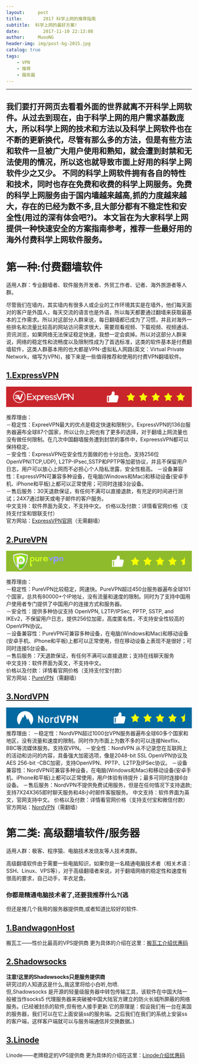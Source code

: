 ```yaml
---
layout:     post
title:        2017 科学上网的推荐指南
subtitle:  科学上网的最好方案!
date:         2017-11-10 22:13:08
author:     MuooNG
header-img: img/post-bg-2015.jpg
catalog: true
tags:
    - VPN
    - 推荐
    - 服务器
---
```


----------
我们要打开网页去看看外面的世界就离不开科学上网软件。从过去到现在，由于科学上网的用户需求基数庞大，所以科学上网的技术和方法以及科学上网软件也在不断的更新换代，尽管有那么多的方法，但是有些方法和软件一旦被广大用户使用和熟知，就会遭到封禁和无法使用的情况，所以这也就导致市面上好用的科学上网软件少之又少。
不同的科学上网软件拥有各自的特性和技术，同时也存在免费和收费的科学上网服务。免费的科学上网服务由于国内墙越来越高,抓的力度越来越大，存在的已经为数不多,且大部分都有不稳定性和安全性(用过的深有体会吧?)。
本文旨在为大家科学上网提供一种快速安全的方案指南参考，推荐一些最好用的海外付费科学上网软件服务。
----------
# 第一种:付费翻墙软件
适用人群：专业翻墙者、软件服务开发者、外贸工作者、记者、海外旅游者等人群。

   尽管我们在墙内，其实墙内有很多人或企业的工作环境其实是在墙外，他们每天面对的客户是外国人，每天交流的语言也是外语，所以每天都要通过翻墙来获取最基本的工作需求。所以对这部分人群来说，每日翻墙都已成为了习惯，并且对海外一些排名和流量比较高的网站访问需求很大，需要观看视频、下载视频、视频通话、资讯浏览，如果网络无法保证稳定快速，我想一定会疯掉。所以对这部分人群来说，网络的稳定性和流畅度以及限制性成为了首选标准，这类的软件基本是付费翻墙软件，这类人群基本用的也大都是VPN-虚拟私人网路(英文：Virtual Private Network，缩写为VPN)，接下来是一些值得推荐和使用的付费VPN翻墙软件。

## [1.ExpressVPN](https://www.expressvpn.com/)
![expressvpn_review.jpg](img/it-img/expressvpn_review.jpg)

  推荐理由：  
  －稳定性：ExpreeVPN最大的优点是稳定快速和限制少。ExpressVPN的136台服务器遍布全球87个国家，所以让你上网也有了更多的选择，对于翻墙上网流量也没有做任何限制。在几次中国翻墙服务遭到封禁的事件中，ExpreessVPN都可以保持稳定。  
  －安全性：ExpressVPN在安全性方面做的也十分出色，支持256位OpenVPN(TCP,UDP), L2TP-IPsec,SSTP和PPTP等加密协议，并且不保留用户日志，用户可以放心上网而不必担心个人隐私泄露，安全性极高。
  －设备兼容性：ExpressVPN可兼容多种设备，在电脑(Windows和Mac)和移动设备(安卓手机、iPhone和平板)上都可以正常使用；可同时连接3台设备。   
  －售后服务：30天退款保证，有任何不满可以直接退款，有充足的时间进行测试；24X7通过聊天或电子邮件的客户服务。  
  中文支持：软件界面为英文，不支持中文。
  价格以及付款：详情看官网价格（支持支付宝和银联支付）  
  官方网站：[ExpressVPN官网](https://www.expressvpn.com/)（无需翻墙）


## [2.PureVPN](https://www.purevpn.com/order-now.php)
![purevpn_review.jpg](img/it-img/purevpn_review.jpg)

  推荐理由：   
  －稳定性：PureVPN比较稳定，网速快。PureVPN超过450台服务器遍布全球101个国家，总共有80000+个IP地址，没有流量和速度的限制。同时为了支持中国用户使用者专门提供了中国用户的连接方式和服务器。    
  －安全性：提供多种协议支持 OpenVPN, L2TP/IPSec, PPTP, SSTP, and IKEv2，不保留用户日志，提供256位加密，高度匿名性，不支持安全性较高的OpenVPN协议。   
  －设备兼容性：PureVPN可兼容多种设备，在电脑(Windows和Mac)和移动设备(安卓手机、iPhone和平板)上都可以正常使用，但在移动设备上表现不是很好；可同时连接5台设备。    
  －售后服务：7天退款保证，有任何不满可以直接退款；支持在线聊天服务   
  中文支持：软件界面为英文，不支持中文。   
  价格以及付款：详情看官网价格（支持支付宝付款）   
  官方网站：[PureVPN](还没上图片所以目前没有链接)（需翻墙）


## [3.NordVPN](https://nordvpn.com/zh/)  
![nordvpn_review.jpg](img/it-img/nordvpn_review.jpg)
推荐理由：
－稳定性：NordVPN超过1000台VPN服务器遍布全球60多个国家和地区，没有流量和速度的限制。同时作为市面上为数不多的可以连接Nexflix、BBC等流媒体服务。支持双VPN。
－安全性：NordVPN 从不记录您在互联网上的活动和访问的内容，具备强大加密选项，像是2048-bit SSL OpenVPN协议及AES 256-bit -CBC加密，支持OpenVPN、PPTP、L2TP及IPSec协议。
－设备兼容性：NordVPN可兼容多种设备，在电脑(Windows和Mac)和移动设备(安卓手机、iPhone和平板)上都可以正常使用，用户体验有待提升；最多可同时连接6台设备。
－售后服务：NordVPN不提供免费试用服务，但是在任何情况下支持退款;支持7X24X365即时聊天服务和48小时邮件客服服务。
中文支持：软件界面为英文，官网支持中文。
价格以及付款：详情看官网价格（支持支付宝和微信付款）
官方网站：[NordVPN](https://nordvpn.com/zh/)（需翻墙）


# 第二类: 高级翻墙软件/服务器
适用人群：极客、程序猿、电脑技术发烧友等人技术类群。

  高级翻墙软件由于需要一些电脑知识，如果你是一名精通电脑技术者（相关术语：SSH、Linux、VPS等），对于高级翻墙者来说，对于翻墙网络的稳定性和速度有很高的要求，自己动手，丰衣足食。

### 你都是精通电脑技术者了,还要我推荐什么?(逃
  但还是推几个我用的服务器提供商,或者知道比较好的软件.

  ## [1.BandwagonHost](https://bandwagonhost.com/aff.php?aff=15460)  
  搬瓦工——性价比最高的VPS提供商
  更为具体的介绍在这里：[搬瓦工介绍优惠码](https://www.vpszh.com/%E6%90%AC%E7%93%A6%E5%B7%A5vps%E4%BB%8B%E7%BB%8D%E4%BC%98%E6%83%A0%E7%A0%81)
  ## [2.Shadowsocks](https://goo.gl/0ZWhm4)
  **注意!这里的Shadowsocks只是服务提供商**  
  研究过的人知道这是什么,我这里将给小白听,勿喷.      
  但,Shadowsocks 是开源的轻量级服务器中转包传输工具，该软件在中国大陆一般被当作socks5 代理服务器来突破被中国大陆官方建立的防火长城所屏蔽的网络服务。(已经被封杀的软件,但有他人接手更新.它的原理是：假设我们有一台在美国的服务器，我们可以在它上面安装ss的服务端。之后我们在我们的系统上安装ss的客户端，这样客户端就可以与服务端通信并交换数据。)
  ## [3.Linode](https://www.vpszh.com/goto/g8t4)
  Linode——老牌稳定的VPS提供商
  更为具体的介绍在这里：[Linode介绍优惠码](https://www.vpszh.com/linodevps%E4%BB%8B%E7%BB%8D%E4%BC%98%E6%83%A0%E7%A0%81)
